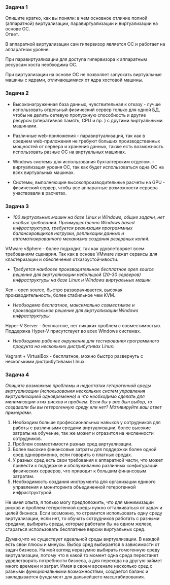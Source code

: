 ### Задача 1
Опишите кратко, как вы поняли: в чем основное отличие полной (аппаратной) виртуализации, паравиртуализации и виртуализации на основе ОС.  
Ответ.  

В аппаратной виртуализации сам гипервизор является ОС и работает на аппаратном уровне.

При паравиртуализации для доступа гипервизора к аппаратным ресурсам хоста необходима ОС.  

При виртуализации на основе ОС не позволяет запускать виртуальные машины с ядрами, отличающимися от ядра хостовой машины. 

### Задача 2 

* Высоконагруженная база данных, чувствительная к отказу - лучше использовать отдельный физический сервер только для одной БД, чтобы не делить сетевую пропускную способность и другие ресурсы (оперативная память, CPU и пр. ) с другими виртуальными машинами.
 
* Различные web-приложения - паравиртуализация, так как в среднем web-приложения не требуют больших производственных мощностей от сервера и хранения данных, также есть возможность использовать разные ОС на виртуальных машинах.   
 
* Windows системы для использования бухгалтерским отделом. - виртуализация уровня ОС, так как будет использоваться одна ОС на всех виртуальных машинах. 
 
* Системы, выполняющие высокопроизводительные расчеты на GPU - физический сервер, чтобы все аппаратные возможности сервера участвовали в расчетах.    

### Задача 3

*  _100 виртуальных машин на базе Linux и Windows, общие задачи, нет особых требований. Преимущественно Windows based инфраструктура, требуется реализация программных балансировщиков нагрузки, репликации данных и автоматизированного механизма создания резервных копий._

VMware vSphere - более подходит, так как удовлетворяет всем требованиям сценария. Так как в основе VMware лежат сервисы  для кластеризации и обеспечения отказоустойчивости.
 
* _Требуется наиболее производительное бесплатное open source решение для виртуализации небольшой (20-30 серверов) инфраструктуры на базе Linux и Windows виртуальных машин._  

Xen -  open source, быстро разворачивается, высокая производительность,   более стабильное чем KVM.
 
* _Необходимо бесплатное, максимально совместимое и производительное решение для виртуализации Windows инфраструктуры._  

Hyper-V Server - бесплатное, нет никаких проблем с совместимостью. Поддержка Hyper-V присутствует во всех Windows системах.
 
 
* _Необходимо рабочее окружение для тестирования программного продукта на нескольких дистрибутивах Linux:_  

 Vagrant + VirtualBox - бесплатное, можно быстро развернуть с несколькими дистрибутивами LInux. 



### Задача 4
_Опишите возможные проблемы и недостатки гетерогенной среды виртуализации (использования нескольких систем управления виртуализацией одновременно) и что необходимо сделать для минимизации этих рисков и проблем. Если бы у вас был выбор, то создавали бы вы гетерогенную среду или нет? Мотивируйте ваш ответ примерами._

1. Необходим больше профессиональных навыков у сотрудников для работы с различными средами виртуализации, более высокие затраты на обучение, так же может и отразится на численности сотрудников.    
2. Проблем совместимости разных сред виртуализации.   
3. Более высокие финансовые затраты для поддержки более одной сред одновременно, если говорить о платных средах.   
4. У разных сред есть свои требования к аппаратной части, что может привести к поддержке и обслуживанию различных конфигураций физических серверов, что приводит к большим финансовым затратам.   
5. Необходимость создания  инструмента для организации единого управления и мониторинга объединенной гетерогенной инфраструктурой.

Не имея опыта, я только могу предположить, что для минимизации рисков и проблем гетерогенной среды нужно отталкиваться от задач и целей бизнеса. Если возможно, то стремится использовать одну среду виртуализации, если нет, то обучать сотрудников работать с разными средами, выбирать среды, которые работали бы на одном железе, стараться использовать бесплатные версии виртуальных сред.      

Думаю,что не существует идеальной  среды виртуализации. В каждой есть свои плюсы и минусы. Выбор сред выбирается в зависимости от задач бизнеса. На мой взгляд неразумно выбирать гомогенную среду виртуализации, потому что в какой то момент одна среда перестанет удовлетворять потребности бизнеса, а для перехода на другую займет много времени и затрат. Имея в своем арсенале несколько сред с разными функциональными возможностями, создается баланс и закладывается фундамент для дальнейшего масштабирования.  
